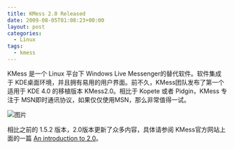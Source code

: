 ```yaml
---
title: KMess 2.0 Released
date: 2009-08-05T01:08:23+00:00
layout: post
categories:
  - Linux
tags:
  - kmess
---
```


KMess 是一个 Linux 平台下 Windows Live Messenger­的替代软件。软件集成于 KDE­桌面环境，并且拥有易用的用户界面。前不久，KMess­团队发布了第一个适用于 KDE 4.0 的移植版本 KMess­2.0。相比于 Kopete 或者 Pidgin，KMess 专注于 MSN­即时通讯协议，如果仅仅使用­MSN，那么非常值得一试。

![图片](https:///kmess.org/screenshots/kmess2.0/mainwindow-small.png)

相比之前的 1.5.2 版本，2.0­版本更新了众多内容，具体请参阅 KMess­官方网站上面的一篇 [An introduction to 2.0](http://kmess.org/screenshots/)。